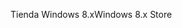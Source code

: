 <span data-ttu-id="7f2e5-101">Tienda Windows 8.x</span><span class="sxs-lookup"><span data-stu-id="7f2e5-101">Windows 8.x Store</span></span>